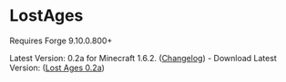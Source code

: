 LostAges
========
Requires Forge 9.10.0.800+

Latest Version: 0.2a for Minecraft 1.6.2. ([Changelog](https://dl.dropboxusercontent.com/s/3ey6715s0hro85t/changelog.txt?token_hash))
	- Download Latest Version: ([Lost Ages 0.2a](https://www.dropbox.com/s/s319xs0jsnnbhq7/%5B1.6.2%5DLostAges-0.2a.jar))